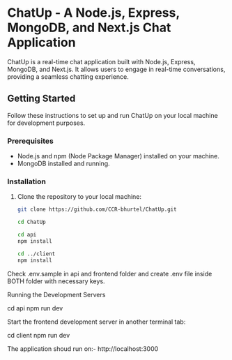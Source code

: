 # ChatUp - A Node.js, Express, MongoDB, and Next.js Chat Application

ChatUp is a real-time chat application built with Node.js, Express, MongoDB, and Next.js. It allows users to engage in real-time conversations, providing a seamless chatting experience.

## Getting Started

Follow these instructions to set up and run ChatUp on your local machine for development purposes.

### Prerequisites

- Node.js and npm (Node Package Manager) installed on your machine.
- MongoDB installed and running.

### Installation

1. Clone the repository to your local machine:

   ```bash
   git clone https://github.com/CCR-bhurtel/ChatUp.git

   cd ChatUp

   cd api
   npm install

   cd ../client
   npm install

  Check .env.sample in api and frontend folder  and create .env file inside BOTH folder with necessary keys.

  Running the Development Servers

  cd api
  npm run dev

  Start the frontend development server in another terminal tab:

  cd client
  npm run dev

  The application shoud run on:- http://localhost:3000
